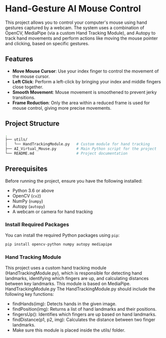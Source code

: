 # Hand-Gesture AI Mouse Control
This project allows you to control your computer's mouse using hand gestures captured by a webcam. The system uses a combination of OpenCV, MediaPipe (via a custom Hand Tracking Module), and Autopy to track hand movements and perform actions like moving the mouse pointer and clicking, based on specific gestures.

## Features

- **Move Mouse Cursor**: Use your index finger to control the movement of the mouse cursor.
- **Left Click**: Perform a left-click by bringing your index and middle fingers close together.
- **Smooth Movement**: Mouse movement is smoothened to prevent jerky transitions.
- **Frame Reduction**: Only the area within a reduced frame is used for mouse control, giving more precise movements.

## Project Structure

```bash
.
├── utils/
│   └── HandTrackingModule.py   # Custom module for hand tracking
├── AI_Virtual_Mouse.py         # Main Python script for the project
└── README.md                   # Project documentation
```
## Prerequisites

Before running the project, ensure you have the following installed:

- Python 3.6 or above
- OpenCV (`cv2`)
- NumPy (`numpy`)
- Autopy (`autopy`)
- A webcam or camera for hand tracking

### Install Required Packages

You can install the required Python packages using `pip`:

```bash
pip install opencv-python numpy autopy mediapipe
```
### Hand Tracking Module
This project uses a custom hand tracking module (HandTrackingModule.py), which is responsible for detecting hand landmarks, identifying which fingers are up, and calculating distances between key landmarks. This module is based on MediaPipe.
HandTrackingModule.py
The HandTrackingModule.py should include the following key functions:

- findHands(img): Detects hands in the given image.
- findPosition(img): Returns a list of hand landmarks and their positions.
- fingersUp(): Identifies which fingers are up based on hand landmarks.
- findDistance(p1, p2, img): Calculates the distance between two finger landmarks.
- Make sure this module is placed inside the utils/ folder.
